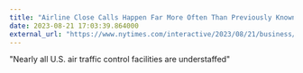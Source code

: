 ```yaml
---
title: "Airline Close Calls Happen Far More Often Than Previously Known"
date: 2023-08-21 17:03:39.864000
external_url: "https://www.nytimes.com/interactive/2023/08/21/business/airline-safety-close-calls.html?unlocked_article_code=fbQQUySR0glPbJImsIhL1Av8TuShfV6gBLZTp0R7dNl17zBCOOT-PsTidP-CsGbUuNzRb-1gzV2gpEmTns4AlLNdU8ObDMmFr9JS1l6YzGaw1_XwUtJ1Z0tWo_jMOR0TGxMT1QJ-B2Ih6MSArMsyJ6F72sQXnKjhPRc_QgoHvb0X0zIqEb_QPQ9Su67vmQF-rHja0dITa2nXPDC1FYym858Py8S_21wY0kKsUJkjEB9gsfJ0PlXVbpDPfo6S1ifWOAeCLodRyKl2VQFVFiXGtUkdfocX9kQTFUM_aGMg_cCeVmUrKc4UC-gvghl0-NooqxduDh8V9M8wpin2y28KYmizuGtvEljzVuTPTChOw8qNmGeZcw&smid=url-share"
---
```


"Nearly all U.S. air traffic control facilities are understaffed"